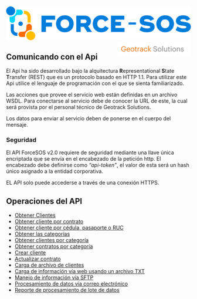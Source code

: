 
![Logo](./assets/banner.svg) <img src="./assets/Geotrack%20Solutions.png" alt="Geotrack" style="float:right; width:200px;" />
## __Comunicando con el Api__

El Api ha sido desarrollado bajo la alquitectura **R**epresentational **S**tate **T**ransfer (REST) que es un protocolo basado en HTTP 1.1. Para utilizar este Api utilice el lenguaje de programación con el que se sienta familiarizado.

Las acciones que provee el servicio web están definidas en un archivo WSDL. Para 
conectarse al servicio debe de conocer la URL de este, la cual será provista por el 
personal técnico de Geotrack Solutions.

Los datos para enviar al servicio deben de ponerse en el cuerpo del mensaje.

### Seguridad

El API ForceSOS v2.0 requiere de seguridad mediante una llave única encriptada que se envía en el encabezado de la petición http. El encabezado debe definirse como *“api-token”*, el valor de esta será un hash único asignado a la entidad corporativa.

EL API solo puede accederse a través de una conexión HTTPS.

## __Operaciones del API__

- [Obtener Clientes](./pages/obtenerCliente.md)
- [Obtener cliente por contrato](./pages/obtenerClienteContrato.md)
- [Obtener cliente por cédula, pasaporte o RUC](./pages/obtenerClienteCedulaPasaporteRUC.md)
- [Obtener las categorías](./pages/ObtenerCategorias.md)
- [Obtener clientes por categoría](./pages/ObtenerClienteCategoria.md)
- [Obtener contratos por categoría](./pages/obtenerContratoCategoria.md)
- [Crear cliente](./pages/crearCliente.md)
- [Actualizar contrato](./pages/actulizarContrato.md)
- [Carga de archivo de clientes](./pages/cargaArchivoClientes.md)
- [Carga de información vía web usando un archivo TXT](./pages/manejoInfoCargaArchivo.md)
- [Manejo de información vía SFTP](./pages/manejoInformacionSftp.md)
- [Procesamiento de datos vía correo electrónico](./pages/procesamientoDatosCorreo.md)
- [Reporte de procesamiento de lote de datos](./pages/reporteProcesamientolote.md)